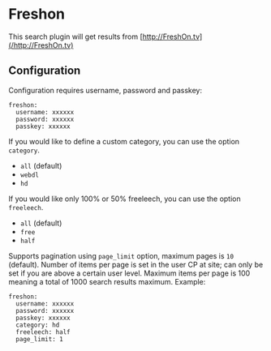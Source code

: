 # Freshon
This search plugin will get results from [http://FreshOn.tv](/http://FreshOn.tv)

## Configuration
Configuration requires username, password and passkey:
```
freshon: 
  username: xxxxxx
  password: xxxxxx
  passkey: xxxxxx
```
If you would like to define a custom category, you can use the option `category`.

 * `all` (default)
 * `webdl`
 * `hd`

If you would like only 100% or 50% freeleech, you can use the option `freeleech`.

* `all` (default)
* `free`
* `half`

Supports pagination using `page_limit` option, maximum pages is `10` (default). Number of items per page is set in the user CP at site; can only be set if you are above a certain user level. Maximum items per page is 100 meaning a total of 1000 search results maximum. 
Example:
```
freshon: 
  username: xxxxxx
  password: xxxxxx
  passkey: xxxxxx
  category: hd
  freeleech: half
  page_limit: 1
```

